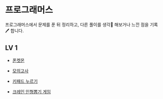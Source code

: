 # 프로그래머스

프로그래머스에서 문제를 푼 뒤 정리하고, 다른 풀이를 생각🤔 해보거나 느낀 점을 기록🖊 합니다. 

## LV 1

- [폰켓몬](./phoneketmon.md)

- [모의고사](./모의고사.md)

- [키패드 누르기](./키패드누르기.md)

- [크레인 인형뽑기 게임](./크레인인형뽑기게임.md)
